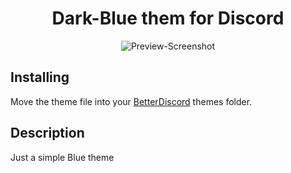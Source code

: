 <div align="center">

# Dark-Blue them for Discord
![Preview-Screenshot](https://z-sector.icu/ds/bluecord-preview.png)

</div>

## Installing
Move the theme file into your [BetterDiscord](https://betterdiscord.app) themes folder.

## Description
Just a simple Blue theme

